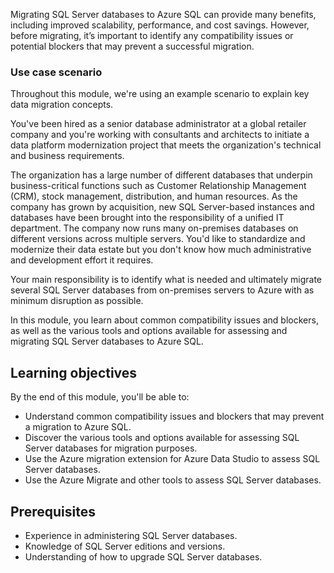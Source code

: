 
Migrating SQL Server databases to Azure SQL can provide many benefits, including improved scalability, performance, and cost savings. However, before migrating, it’s important to identify any compatibility issues or potential blockers that may prevent a successful migration.

### Use case scenario

Throughout this module, we're using an example scenario to explain key data migration concepts.

You've been hired as a senior database administrator at a global retailer company and you're working with consultants and architects to initiate a data platform modernization project that meets the organization's technical and business requirements. 

The organization has a large number of different databases that underpin business-critical functions such as Customer Relationship Management (CRM), stock management, distribution, and human resources. As the company has grown by acquisition, new SQL Server-based instances and databases have been brought into the responsibility of a unified IT department. The company now runs many on-premises databases on different versions across multiple servers. You'd like to standardize and modernize their data estate but you don't know how much administrative and development effort it requires.

Your main responsibility is to identify what is needed and ultimately migrate several SQL Server databases from on-premises servers to Azure with as minimum disruption as possible.

In this module, you learn about common compatibility issues and blockers, as well as the various tools and options available for assessing and migrating SQL Server databases to Azure SQL.

## Learning objectives

By the end of this module, you'll be able to:

- Understand common compatibility issues and blockers that may prevent a migration to Azure SQL.
- Discover the various tools and options available for assessing SQL Server databases for migration purposes.
- Use the Azure migration extension for Azure Data Studio to assess SQL Server databases.
- Use the Azure Migrate and other tools to assess SQL Server databases.

## Prerequisites  

- Experience in administering SQL Server databases.
- Knowledge of SQL Server editions and versions.
- Understanding of how to upgrade SQL Server databases.
